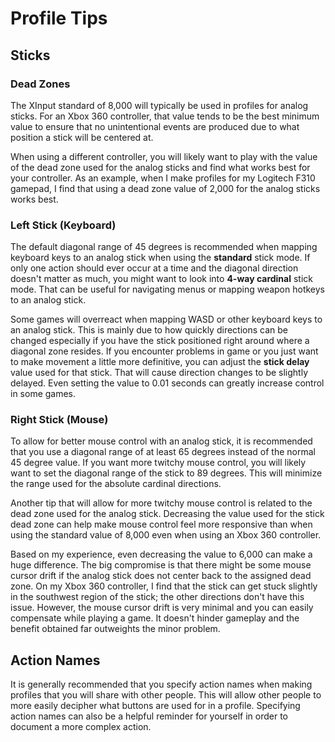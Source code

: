 Profile Tips
============

## Sticks

### Dead Zones

The XInput standard of 8,000 will typically be used in profiles for analog
sticks. For an Xbox 360 controller, that value tends to be the best minimum
value to ensure that no unintentional events are produced due to what position
a stick will be centered at.

When using a different controller, you will likely want to play with the value
of the dead zone used for the analog sticks and find what works best for
your controller. As an example, when I make profiles for my Logitech F310
gamepad, I find that using a dead zone value of 2,000 for the analog sticks
works best.

### Left Stick (Keyboard)

The default diagonal range of 45 degrees is recommended when mapping keyboard
keys to an analog stick when using the **standard** stick mode. If only one
action should ever occur at a time and the diagonal direction doesn't matter as
much, you might want to look into **4-way cardinal** stick mode. That can be
useful for navigating menus or mapping weapon hotkeys to an analog stick.

Some games will overreact when mapping WASD or other keyboard keys to an
analog stick. This is mainly due to how quickly directions can be changed
especially if you have the stick positioned right around where a diagonal zone
resides. If you encounter problems in game or you just want to make movement a
little more definitive, you can adjust the **stick delay** value used for that
stick. That will cause direction changes to be slightly delayed. Even setting
the value to 0.01 seconds can greatly increase control in some games.

### Right Stick (Mouse)

To allow for better mouse control with an analog stick, it is recommended
that you use a diagonal range of at least 65 degrees instead of the
normal 45 degree value. If you want more twitchy mouse control, you will
likely want to set the diagonal range of the stick to 89 degrees. This will
minimize the range used for the absolute cardinal directions.

Another tip that will allow for more twitchy mouse control is related
to the dead zone used for the analog stick. Decreasing the value used for
the stick dead zone can help make mouse control feel more responsive than
when using the standard value of 8,000 even when using an Xbox 360 controller.

Based on my experience, even decreasing the value to 6,000 can make a
huge difference. The big compromise is that there might be some mouse
cursor drift if the analog stick does not center back to the assigned dead
zone. On my Xbox 360 controller, I find that the stick can get stuck slightly
in the southwest region of the stick; the other directions don't have this
issue. However, the mouse cursor drift is very minimal and you can easily
compensate while playing a game. It doesn't hinder gameplay and the benefit
obtained far outweights the minor problem.

## Action Names

It is generally recommended that you specify action names when making profiles
that you will share with other people. This will allow other people to more
easily decipher what buttons are used for in a profile. Specifying action names
can also be a helpful reminder for yourself in order to document a more complex
action.
